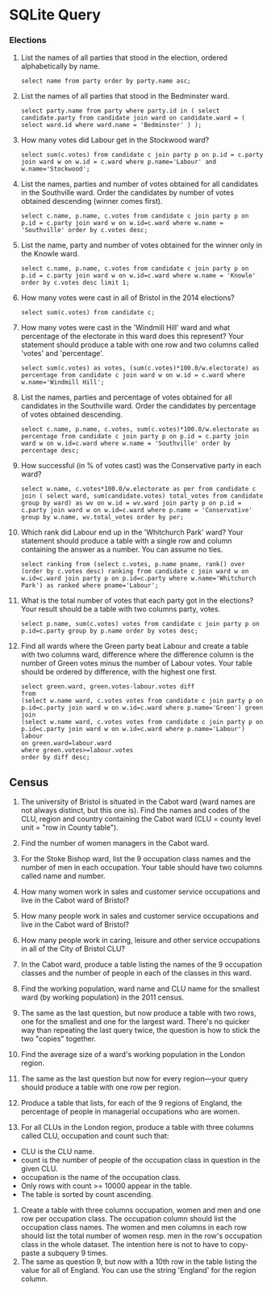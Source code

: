 # SQLite Query

### Elections

1. List the names of all parties that stood in the election, ordered alphabetically by name.

   ```
   select name from party order by party.name asc;
   ```

2. List the names of all parties that stood in the Bedminster ward.

   ```
   select party.name from party where party.id in ( select candidate.party from candidate join ward on candidate.ward = ( select ward.id where ward.name = 'Bedminster' ) );
   ```

3. How many votes did Labour get in the Stockwood ward?

   ```
   select sum(c.votes) from candidate c join party p on p.id = c.party join ward w on w.id = c.ward where p.name='Labour' and w.name='Stockwood';
   ```

4. List the names, parties and number of votes obtained for all candidates in the Southville ward. Order the candidates by number of votes obtained descending (winner comes first).

   ```
   select c.name, p.name, c.votes from candidate c join party p on p.id = c.party join ward w on w.id=c.ward where w.name = 'Southville' order by c.votes desc;
   ```

5. List the name, party and number of votes obtained for the winner only in the Knowle ward.

   ```
   select c.name, p.name, c.votes from candidate c join party p on p.id = c.party join ward w on w.id=c.ward where w.name = 'Knowle' order by c.votes desc limit 1;
   ```

1. How many votes were cast in all of Bristol in the 2014 elections?

   ```
   select sum(c.votes) from candidate c;
   ```

2. How many votes were cast in the 'Windmill Hill' ward and what percentage of the electorate in this ward does this represent? Your statement should produce a table with one row and two columns called 'votes' and 'percentage'.

   ```
   select sum(c.votes) as votes, (sum(c.votes)*100.0/w.electorate) as percentage from candidate c join ward w on w.id = c.ward where w.name='Windmill Hill';
   ```

3. List the names, parties and percentage of votes obtained for all candidates in the Southville ward. Order the candidates by percentage of votes obtained descending.

   ```
   select c.name, p.name, c.votes, sum(c.votes)*100.0/w.electorate as percentage from candidate c join party p on p.id = c.party join ward w on w.id=c.ward where w.name = 'Southville' order by percentage desc;
   ```

4. How successful (in % of votes cast) was the Conservative party in each ward?

   ```
   select w.name, c.votes*100.0/w.electorate as per from candidate c join ( select ward, sum(candidate.votes) total_votes from candidate group by ward) as wv on w.id = wv.ward join party p on p.id = c.party join ward w on w.id=c.ward where p.name = 'Conservative' group by w.name, wv.total_votes order by per;
   ```

5. Which rank did Labour end up in the 'Whitchurch Park' ward? Your statement should produce a table with a single row and column containing the answer as a number. You can assume no ties.

   ```
   select ranking from (select c.votes, p.name pname, rank() over (order by c.votes desc) ranking from candidate c join ward w on w.id=c.ward join party p on p.id=c.party where w.name='Whitchurch Park') as ranked where pname='Labour';
   ```

6. What is the total number of votes that each party got in the elections? Your result should be a table with two columns party, votes.

   ```
   select p.name, sum(c.votes) votes from candidate c join party p on p.id=c.party group by p.name order by votes desc;
   ```

7. Find all wards where the Green party beat Labour and create a table with two columns ward, difference where the difference column is the number of Green votes minus the number of Labour votes. Your table should be ordered by difference, with the highest one first.

   ```
   select green.ward, green.votes-labour.votes diff
   from
   (select w.name ward, c.votes votes from candidate c join party p on p.id=c.party join ward w on w.id=c.ward where p.name='Green') green
   join 
   (select w.name ward, c.votes votes from candidate c join party p on p.id=c.party join ward w on w.id=c.ward where p.name='Labour') labour
   on green.ward=labour.ward
   where green.votes>=labour.votes
   order by diff desc;
   ```

## Census

1. The university of Bristol is situated in the Cabot ward (ward names are not always distinct, but this one is). Find the names and codes of the CLU, region and country containing the Cabot ward (CLU = county level unit = "row in County table").
2. Find the number of women managers in the Cabot ward.
3. For the Stoke Bishop ward, list the 9 occupation class names and the number of men in each occupation. Your table should have two columns called name and number.

1. How many women work in sales and customer service occupations and live in the Cabot ward of Bristol?
2. How many people work in sales and customer service occupations and live in the Cabot ward of Bristol?
3. How many people work in caring, leisure and other service occupations in all of the City of Bristol CLU?
4. In the Cabot ward, produce a table listing the names of the 9 occupation classes and the number of people in each of the classes in this ward.
5. Find the working population, ward name and CLU name for the smallest ward (by working population) in the 2011 census.
6. The same as the last question, but now produce a table with two rows, one for the smallest and one for the largest ward. There's no quicker way than repeating the last query twice, the question is how to stick the two "copies" together.
7. Find the average size of a ward's working population in the London region.
8. The same as the last question but now for every region—your query should produce a table with one row per region.
9. Produce a table that lists, for each of the 9 regions of England, the percentage of people in managerial occupations who are women.
10. For all CLUs in the London region, produce a table with three columns called CLU, occupation and count such that:

- CLU is the CLU name.
- count is the number of people of the occupation class in question in the given CLU.
- occupation is the name of the occupation class.
- Only rows with count >= 10000 appear in the table.
- The table is sorted by count ascending.

1. Create a table with three columns occupation, women and men and one row per occupation class. The occupation column should list the occupation class names. The women and men columns in each row should list the total number of women resp. men in the row's occupation class in the whole dataset. The intention here is not to have to copy-paste a subquery 9 times.
2. The same as question 9, but now with a 10th row in the table listing the value for all of England. You can use the string 'England' for the region column.